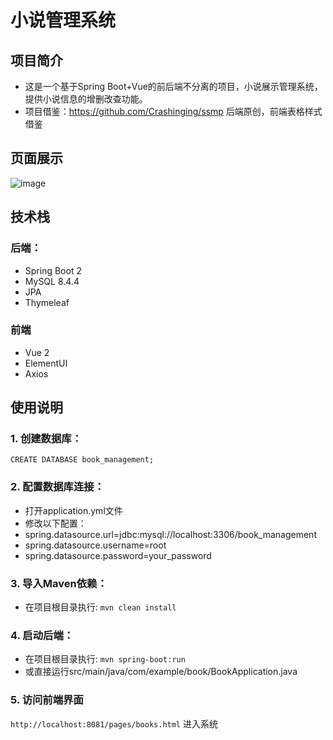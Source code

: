 # 小说管理系统

## 项目简介
- 这是一个基于Spring Boot+Vue的前后端不分离的项目，小说展示管理系统，提供小说信息的增删改查功能。
- 项目借鉴：https://github.com/Crashinging/ssmp 后端原创，前端表格样式借鉴

## 页面展示
![image](https://github.com/user-attachments/assets/b748c82a-b00d-45a8-b270-72562c8ba39e)



## 技术栈
### 后端：
- Spring Boot 2
- MySQL 8.4.4
- JPA
- Thymeleaf
### 前端
- Vue 2
- ElementUI
- Axios

## 使用说明
### 1. 创建数据库：
`CREATE DATABASE book_management;`
### 2. 配置数据库连接：
   - 打开application.yml文件
   - 修改以下配置：
   - spring.datasource.url=jdbc:mysql://localhost:3306/book_management
   - spring.datasource.username=root
   - spring.datasource.password=your_password
### 3. 导入Maven依赖：
   - 在项目根目录执行: `mvn clean install`
### 4. 启动后端：
   - 在项目根目录执行: `mvn spring-boot:run`
   - 或直接运行src/main/java/com/example/book/BookApplication.java
### 5. 访问前端界面
`http://localhost:8081/pages/books.html` 进入系统
